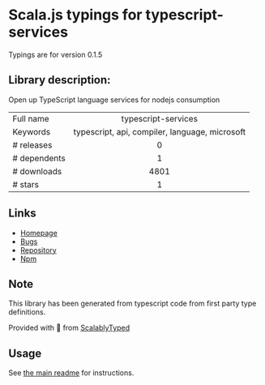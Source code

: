 
# Scala.js typings for typescript-services

Typings are for version 0.1.5

## Library description:
Open up TypeScript language services for nodejs consumption

|                    |                 |
| ------------------ | :-------------: |
| Full name          | typescript-services |
| Keywords           | typescript, api, compiler, language, microsoft |
| # releases         | 0 |
| # dependents       | 1 |
| # downloads        | 4801 |
| # stars            | 1 |

## Links
- [Homepage](https://github.com/basarat/typescript-services)
- [Bugs](https://github.com/basarat/typescript-services/issues)
- [Repository](https://github.com/basarat/typescript-services)
- [Npm](https://www.npmjs.com/package/typescript-services)
    


## Note
This library has been generated from typescript code from first party type definitions.

Provided with :purple_heart: from [ScalablyTyped](https://github.com/oyvindberg/ScalablyTyped)

## Usage
See [the main readme](../../readme.md) for instructions.


